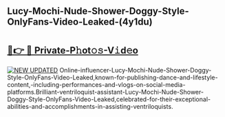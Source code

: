 ## Lucy-Mochi-Nude-Shower-Doggy-Style-OnlyFans-Video-Leaked-(4y1du)


# <h2><a href="https://mediaupload.pro?-19M">🔗👉 🔴 Private-P𝚑ot𝚘𝚜-V𝚒d𝚎o</a></h2>

[![NEW UPDATED](https://i.imgur.com/0qMVB7G.gif)](https://mediaupload.pro?-19M)
Online-influencer-Lucy-Mochi-Nude-Shower-Doggy-Style-OnlyFans-Video-Leaked,known-for-publishing-dance-and-lifestyle-content,-including-performances-and-vlogs-on-social-media-platforms.Brilliant-ventriloquist-assistant-Lucy-Mochi-Nude-Shower-Doggy-Style-OnlyFans-Video-Leaked,celebrated-for-their-exceptional-abilities-and-accomplishments-in-assisting-ventriloquists.  